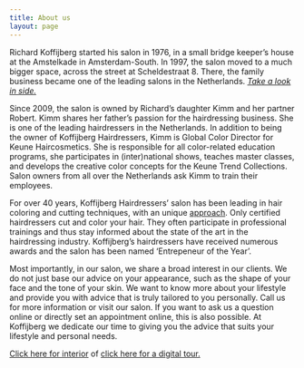 ```yaml
---
title: About us
layout: page
---
```


Richard Koffijberg started his salon in 1976, in a small bridge keeper’s house at the Amstelkade in Amsterdam-South. In 1997, the salon moved to a much bigger space, across the street at Scheldestraat 8. There, the family business became one of the leading salons in the Netherlands. [*Take a look in side.*](https://www.google.nl/maps/uv?hl=nl&amp;pb=!1s0x47c609f52b889af9:0xa0d852e46cb77f93!2m19!2m2!1i80!2i80!3m1!2i20!16m13!1b1!2m2!1m1!1e1!2m2!1m1!1e3!2m2!1m1!1e5!2m2!1m1!1e4!3m1!7e115!4s/maps/place/koffijberg%2Bhair/@52.3478303,4.8910038,3a,75y,278.21h,90t/data%3D*213m4*211e1*213m2*211srA0saFomM0IAAAQvxR2meQ*212e0*214m2*213m1*211s0x0:0xa0d852e46cb77f93!5skoffijberg+hair+-+Google+zoeken&amp;imagekey=!1e2!2srA0saFomM0IAAAQvxR2meQ&amp;sa=X&amp;ved=0ahUKEwiLzbDa4YLRAhVQdFAKHYRjAHYQoB8IjQEwEg)

Since 2009, the salon is owned by Richard’s daughter Kimm and her partner Robert. Kimm shares her father’s passion for the hairdressing business. She is one of the leading hairdressers in the Netherlands. In addition to being the owner of Koffijberg Hairdressers, Kimm is Global Color Director for Keune Haircosmetics. She is responsible for all color-related education programs, she participates in (inter)national shows, teaches master classes, and develops the creative color concepts for the Keune Trend Collections. Salon owners from all over the Netherlands ask Kimm to train their employees.

For over 40 years, Koffijberg Hairdressers’ salon has been leading in hair coloring and cutting techniques, with an unique [approach](/approach). Only certified hairdressers cut and color your hair. They often participate in professional trainings and thus stay informed about the state of the art in the hairdressing industry. Koffijberg’s hairdressers have received numerous awards and the salon has been named ‘Entrepeneur of the Year’.

Most importantly, in our salon, we share a broad interest in our clients. We do not just base our advice on your appearance, such as the shape of your face and the tone of your skin. We want to know more about your lifestyle and provide you with advice that is truly tailored to you personally. Call us for more information or visit our salon. If you want to ask us a question online or directly set an appointment online, this is also possible. At Koffijberg we dedicate our time to giving you the advice that suits your lifestyle and personal needs.

[Click here for interior](https://photos.google.com/share/AF1QipOJti8OeHzM6kd3MyzHAuHhZ-PtFqGDrupw9_zhqss0avv0DzEDnDC_80w-rfqRGA?key=MWNIVkpya2Y1U3JJN0FGMW5tbXJlaVkxYjhJZjZR) of [click here for a digital tour.](https://www.google.nl/maps/uv?hl=nl&amp;pb=!1s0x47c609f52b889af9:0xa0d852e46cb77f93!2m19!2m2!1i80!2i80!3m1!2i20!16m13!1b1!2m2!1m1!1e1!2m2!1m1!1e3!2m2!1m1!1e5!2m2!1m1!1e4!3m1!7e115!4s/maps/place/koffijberg%2Bhair/@52.3478303,4.8910038,3a,75y,278.21h,90t/data%3D*213m4*211e1*213m2*211srA0saFomM0IAAAQvxR2meQ*212e0*214m2*213m1*211s0x0:0xa0d852e46cb77f93!5skoffijberg+hair+-+Google+zoeken&amp;imagekey=!1e2!2srA0saFomM0IAAAQvxR2meQ&amp;sa=X&amp;ved=0ahUKEwiLzbDa4YLRAhVQdFAKHYRjAHYQoB8IjQEwEg)